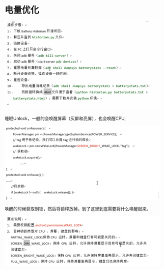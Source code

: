 # 电量优化

![image-20200411222000477](images/image-20200411222000477.png)

睡眠Unlock，一般的会唤醒屏幕（灰屏和亮屏），也会唤醒CPU,

![image-20200411224918602](images/image-20200411224918602.png)

唤醒的时候获取到锁，然后将锁释放掉。到了这里到底需要将什么唤醒起来。

![image-20200411225117280](images/image-20200411225117280.png)